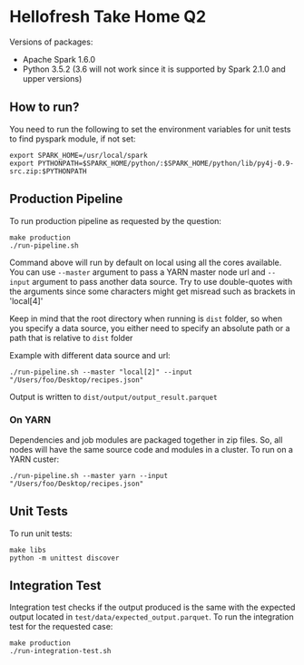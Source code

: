 # Hellofresh Take Home Q2

Versions of packages:
* Apache Spark 1.6.0
* Python 3.5.2 (3.6 will not work since it is supported by Spark 2.1.0 and upper versions)

## How to run?

You need to run the following to set the environment variables for unit tests to find pyspark module, if not set:
```
export SPARK_HOME=/usr/local/spark
export PYTHONPATH=$SPARK_HOME/python/:$SPARK_HOME/python/lib/py4j-0.9-src.zip:$PYTHONPATH
```

## Production Pipeline

To run production pipeline as requested by the question:
```
make production
./run-pipeline.sh
```
Command above will run by default on local using all the cores available.
You can use `--master` argument to pass a YARN master node url and `--input` argument to pass another data source.
Try to use double-quotes with the arguments since some characters might get misread such as brackets in 'local[4]'

Keep in mind that the root directory when running is `dist` folder, so when you specify a data source, you either need to specify an absolute path or a path that is relative to `dist` folder

Example with different data source and url:
```
./run-pipeline.sh --master "local[2]" --input "/Users/foo/Desktop/recipes.json"
```

Output is written to `dist/output/output_result.parquet`

### On YARN
Dependencies and job modules are packaged together in zip files. So, all nodes will have the same source code and modules in a cluster. To run on a YARN custer:
```
./run-pipeline.sh --master yarn --input "/Users/foo/Desktop/recipes.json"
```

## Unit Tests

To run unit tests:
```
make libs
python -m unittest discover
```
## Integration Test

Integration test checks if the output produced is the same with the expected output located in `test/data/expected_output.parquet`. To run the integration test for the requested case:
```
make production
./run-integration-test.sh
```
